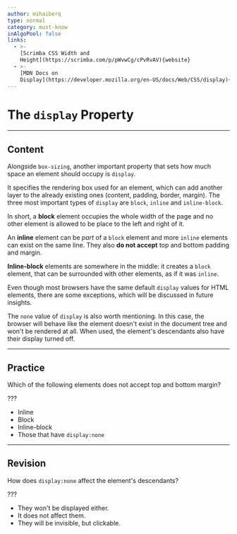 ```yaml
---
author: mihaiberq
type: normal
category: must-know
inAlgoPool: false
links:
  - >-
    [Scrimba CSS Width and
    Height](https://scrimba.com/p/pWvwCg/cPvRvAV){website}
  - >-
    [MDN Docs on
    Display](https://developer.mozilla.org/en-US/docs/Web/CSS/display){documentation}
---
```


# The `display` Property


---

## Content

Alongside `box-sizing`, another important property that sets how much space an element should occupy is `display`.

It specifies the rendering box used for an element, which can add another layer to the already existing ones (content, padding, border, margin). The three most important types of `display` are `block`, `inline` and `inline-block`.

In short, a **block** element occupies the whole width of the page and no other element is allowed to be place to the left and right of it.

An **inline** element can be *part* of a `block` element and more `inline` elements can exist on the same line. They also **do not accept** top and bottom padding and margin.

**Inline-block** elements are somewhere in the middle: it creates a `block` element, that can be surrounded with other elements, as if it was `inline`.

Even though most browsers have the same default `display` values for HTML elements, there are some exceptions, which will be discussed in future insights.

The `none` value of `display` is also worth mentioning. In this case, the browser will behave like the element doesn't exist in the document tree and  won't be rendered at all. When used, the element's descendants also have their display turned off.


---

## Practice

Which of the following elements does not accept top and bottom margin?

???

- Inline
- Block
- Inline-block
- Those that have `display:none`


---

## Revision

How does `display:none` affect the element's descendants?

???

- They won't be displayed either.
- It does not affect them.
- They will be invisible, but clickable.
 
